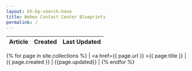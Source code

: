```yaml
---
layout: kh-bp-search-base
title: Webex Contact Center Blueprints
permalink: /
---
```




| Article | Created | Last Updated |
| :-----: | :-----: | :----------: |
{% for page in site.collections %}
| <a href={{ page.url }} >{{ page.title }}</a> | {{ page.created }} | {{page.updated}} |
{% endfor %}

<!-- <table>
  <tr>
    <th>Article</th>
    <th>Created</th>
    <th>Last Updated</th>
  </tr>
   {% for page in collection.pages %}
   <tr>
   <th><a href="{{ page.url }}" >{{ page.title }}</th>
   <th> {{ page.created }} </th>
   <th>{{page.updated}} </th>
</tr>
{% endfor %}
</table> -->